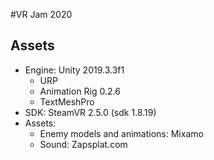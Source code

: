 #VR Jam 2020

## Assets

* Engine: Unity 2019.3.3f1
	* URP
	* Animation Rig 0.2.6
	* TextMeshPro
* SDK: SteamVR 2.5.0 (sdk 1.8.19)
* Assets:
	* Enemy models and animations: Mixamo
	* Sound: Zapsplat.com
